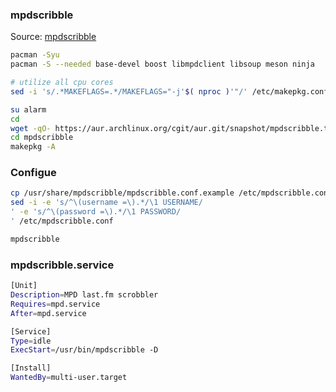 ### mpdscribble
Source: [mpdscribble](https://github.com/MusicPlayerDaemon/mpdscribble)
```sh
pacman -Syu
pacman -S --needed base-devel boost libmpdclient libsoup meson ninja

# utilize all cpu cores
sed -i 's/.*MAKEFLAGS=.*/MAKEFLAGS="-j'$( nproc )'"/' /etc/makepkg.conf

su alarm
cd
wget -qO- https://aur.archlinux.org/cgit/aur.git/snapshot/mpdscribble.tar.gz | bsdtar xf -
cd mpdscribble
makepkg -A
```


### Configue
```sh
cp /usr/share/mpdscribble/mpdscribble.conf.example /etc/mpdscribble.conf
sed -i -e 's/^\(username =\).*/\1 USERNAME/
' -e 's/^\(password =\).*/\1 PASSWORD/
' /etc/mpdscribble.conf

mpdscribble
```
### mpdscribble.service
```sh
[Unit]
Description=MPD last.fm scrobbler
Requires=mpd.service
After=mpd.service

[Service]
Type=idle
ExecStart=/usr/bin/mpdscribble -D

[Install]
WantedBy=multi-user.target
```

